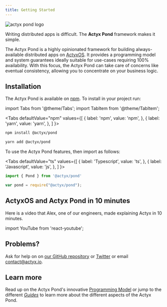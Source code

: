 ```yaml
---
title: Getting Started
---
```


![actyx pond logo](/images/pond/actyx-pond-logo.png)

Writing distributed apps is difficult. The **Actyx Pond** framework makes it simple.

The Actyx Pond is a highly opinionated framework for building always-available distributed apps on [ActyxOS](../os/introduction.md). It provides a programming model and system guarantees ideally suitable for use-cases requiring 100% availability. With this focus, the Actyx Pond can take care of concerns like eventual consistency, allowing you to concentrate on your business logic.


## Installation 

The Actyx Pond is available on [npm](http://npmjs.com/package/@actyx/pond). To install in your project run:

import Tabs from '@theme/Tabs';
import TabItem from '@theme/TabItem';

<Tabs
  defaultValue="npm"
  values={[
    { label: 'npm', value: 'npm', },
    { label: 'yarn', value: 'yarn', },
  ]
}>
<TabItem value="npm">

```bash
npm install @actyx/pond
```

</TabItem>
<TabItem value="unix">

```bash
yarn add @actyx/pond
```

</TabItem>
</Tabs>

To use the Actyx Pond features, then import as follows:

<Tabs
  defaultValue="ts"
  values={[
    { label: 'Typescript', value: 'ts', },
    { label: 'Javascript', value: 'js', },
  ]
}>
<TabItem value="ts">

```typescript
import { Pond } from '@actyx/pond'
```

</TabItem>
<TabItem value="js">

```javascript
var pond = require("@actyx/pond");
```

</TabItem>
</Tabs>

## ActyxOS and Actyx Pond in 10 minutes

Here is a video that Alex, one of our engineers, made explaining Actyx in 10 minutes.

import YouTube from 'react-youtube';

<div className="embedded-yt-wrapper">
<YouTube
  videoId="T36Gsae9woo"
  className="embedded-yt-iframe"
  opts={{
    playerVars: { autoplay: 0 },
  }}
/>
</div>

## Problems?

Ask for help on on [our GitHub repository](https://github.com/actyx/quickstart) or [Twitter](https://twitter.com/actyx) or email contact@actyx.io.

## Learn more

Read up on the Actyx Pond's innovative [Programming Model](programming-model.md) or jump to the different [_Guides_](guides/hello-world.md) to learn more about the different aspects of the Actyx Pond.